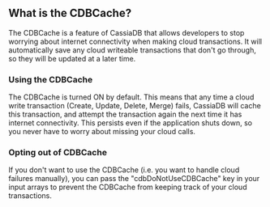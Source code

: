 ## What is the CDBCache?

The CDBCache is a feature of CassiaDB that allows developers to stop worrying about internet connectivity when making cloud transactions. It will automatically save any cloud writeable transactions that don't go through, so they will be updated at a later time.

### Using the CDBCache

The CDBCache is turned ON by default. This means that any time a cloud write transaction (Create, Update, Delete, Merge) fails, CassiaDB will cache this transaction, and attempt the transaction again the next time it has internet connectivity. This persists even if the application shuts down, so you never have to worry about missing your cloud calls.

### Opting out of CDBCache

If you don't want to use the CDBCache (i.e. you want to handle cloud failures manually), you can pass the "cdbDoNotUseCDBCache" key in your input arrays to prevent the CDBCache from keeping track of your cloud transactions.